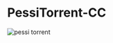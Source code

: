 # PessiTorrent-CC

![pessi torrent](https://github.com/ruilopesm/PessiTorrent-CC/assets/36338391/d38bbf45-4438-4795-8eb1-e10336163b6e)
